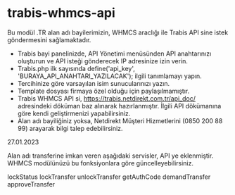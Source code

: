 # trabis-whmcs-api
Bu modül .TR alan adı bayilerimizin, WHMCS araclığı ile Trabis API sine istek göndermesini sağlamaktadır.

- Trabis bayi panelinizde, API Yönetimi menüsünden API anahtarınızı oluşturun ve API isteği gönderecek IP adresinize izin verin.
- Trabis.php ilk sayısında define('api_key', 'BURAYA_API_ANAHTARI_YAZILACAK'); ilgili tanımlamayı yapın.
- Tercihinize göre varsayılan isim sunucularınızı yazın.
- Template dosyası firmaya özel olduğu için paylaşılmamıştır.
- Trabis WHMCS API si, https://trabis.netdirekt.com.tr/api_doc/ adresindeki döküman baz alınarak hazırlanmıştır. İlgili API dökümanına göre kendi geliştirmenizi yapabilirsiniz.
- Alan adı bayiliğiniz yoksa, Netdirekt Müşteri Hizmetlerini (0850 200 88 99) arayarak bilgi talep edebilirsiniz.

27.01.2023

Alan adı transferine imkan veren aşağıdaki servisler, API ye eklenmiştir. WHMCS modülünüzü bu fonksiyonlara göre güncelleyebilirsiniz.

lockStatus
lockTransfer
unlockTransfer
getAuthCode
demandTransfer
approveTransfer
